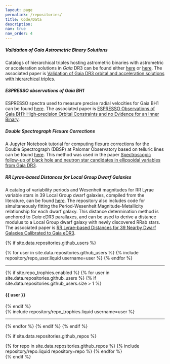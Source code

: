 ```yaml
---
layout: page
permalink: /repositories/
title: Code/Data
description:
nav: true
nav_order: 4
---
```


##### Validation of _Gaia_ Astrometric Binary Solutions

Catalogs of hierarchical triples hosting astrometric binaries with astrometric or acceleration solutions in _Gaia_ DR3 can be found either [here](https://doi.org/10.5281/zenodo.12791391) or [here](https://github.com/pranav-nagarajan/Astrometric-Binaries-Validation). The associated paper is [Validation of Gaia DR3 orbital and acceleration solutions with hierarchical triples](https://ui.adsabs.harvard.edu/abs/2024PASP..136i4203N/abstract).

##### ESPRESSO observations of Gaia BH1

ESPRESSO spectra used to measure precise radial velocities for Gaia BH1 can be found [here](https://github.com/pranav-nagarajan/Gaia-BH1-Precision-RVs). The associated paper is [ESPRESSO Observations of Gaia BH1: High-precision Orbital Constraints and no Evidence for an Inner Binary](https://ui.adsabs.harvard.edu/abs/2024PASP..136a4202N/abstract).

##### Double Spectrograph Flexure Corrections

A Jupyter Notebook tutorial for computing flexure corrections for the Double Spectrograph (DBSP) at Palomar Observatory based on telluric lines can be found [here](https://github.com/pranav-nagarajan/DBSP-Flexure-Corrections). This method was used in the paper [Spectroscopic follow-up of black hole and neutron star candidates in ellipsoidal variables from Gaia DR3](https://ui.adsabs.harvard.edu/abs/2023MNRAS.524.4367N/abstract).

##### RR Lyrae-based Distances for Local Group Dwarf Galaxies

A catalog of variability periods and Wesenheit magnitudes for RR Lyrae variable stars in 39 Local Group dwarf galaxies, compiled from the literature, can be found [here](https://github.com/pranav-nagarajan/Mapping-Local-Group). The repository also includes code for simultaneously fitting the Period-Wesenheit Magnitude-Metallicity relationship for each dwarf galaxy. This distance determination method is anchored to _Gaia_ eDR3 parallaxes, and can be used to derive a distance modulus to a Local Group dwarf galaxy with newly discovered RRab stars. The associated paper is [RR Lyrae-based Distances for 39 Nearby Dwarf Galaxies Calibrated to Gaia eDR3](https://ui.adsabs.harvard.edu/abs/2022ApJ...932...19N/abstract).

{% if site.data.repositories.github_users %}

<div class="repositories d-flex flex-wrap flex-md-row flex-column justify-content-between align-items-center">
  {% for user in site.data.repositories.github_users %}
    {% include repository/repo_user.liquid username=user %}
  {% endfor %}
</div>

---

{% if site.repo_trophies.enabled %}
{% for user in site.data.repositories.github_users %}
{% if site.data.repositories.github_users.size > 1 %}

  <h4>{{ user }}</h4>
  {% endif %}
  <div class="repositories d-flex flex-wrap flex-md-row flex-column justify-content-between align-items-center">
  {% include repository/repo_trophies.liquid username=user %}
  </div>

---

{% endfor %}
{% endif %}
{% endif %}

{% if site.data.repositories.github_repos %}

<div class="repositories d-flex flex-wrap flex-md-row flex-column justify-content-between align-items-center">
  {% for repo in site.data.repositories.github_repos %}
    {% include repository/repo.liquid repository=repo %}
  {% endfor %}
</div>
{% endif %}
